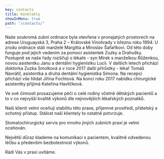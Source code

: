 ```yaml
---
key: contacts
title: Konktakty
showInMenu: true
path: "/contacts/"
---
```

Naše soukromá zubní ordinace byla otevřena v pronajatých prostorech na adrese Uruguayská 3, Praha 2 – Královské Vinohrady v březnu roku 1994. U zrodu ordinace stáli manželé Margitta a Miroslav Šafaříkovi. Od této doby funguje pod jejich vedením za pomoci asistentek Zuzky a Drahušky. Postupně se naše řady rozšiřují o lékaře - syn Mirek s manželkou Růženkou, novou asistentku Janu a dentální hygienistku Lucii. V dalších letech přichází doktorka Zuzka Smolková a v roce 2017 další přírůstky - lékař Tomáš Navrátil, asistentka a druhá dentální hygienistka Simona. Na recepci přichází vše hlídat Jiřina Fochtová. Na konci roku 2017 nabídku chirurgické asistentky přijímá Kateřina Havlíčková.

Ve své činnosti prosazujeme péči o celé rodiny včetně dětských pacientů a to v co nejvyšší kvalitě výkonů dle nejnovějších lékařských poznatků.

Naši klienti velmi oceňují stabilitu této praxe, příjemné prostředí, přátelský a ochotný přístup. Stálost naší klientely to ostatně potvrzuje.

Stomatochirurgický servis pro mnoho jiných zubních praxí je velmi oceňován.

Největší důraz klademe na komunikaci s pacientem, kvalitně odvedenou léčbu a především bezbolestnost výkonů.

Rádi Vás v praxi uvítáme. 
